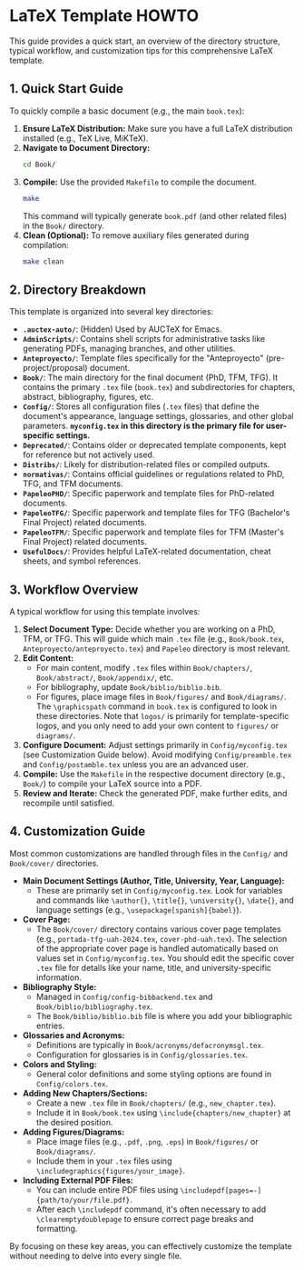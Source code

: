 # LaTeX Template HOWTO

This guide provides a quick start, an overview of the directory structure, typical workflow, and customization tips for this comprehensive LaTeX template.

## 1. Quick Start Guide

To quickly compile a basic document (e.g., the main `book.tex`):

1.  **Ensure LaTeX Distribution:** Make sure you have a full LaTeX distribution installed (e.g., TeX Live, MiKTeX).
2.  **Navigate to Document Directory:**
    ```bash
    cd Book/
    ```
3.  **Compile:** Use the provided `Makefile` to compile the document.
    ```bash
    make
    ```
    This command will typically generate `book.pdf` (and other related files) in the `Book/` directory.
4.  **Clean (Optional):** To remove auxiliary files generated during compilation:
    ```bash
    make clean
    ```

## 2. Directory Breakdown

This template is organized into several key directories:

*   **`.auctex-auto/`**: (Hidden) Used by AUCTeX for Emacs.
*   **`AdminScripts/`**: Contains shell scripts for administrative tasks like generating PDFs, managing branches, and other utilities.
*   **`Anteproyecto/`**: Template files specifically for the "Anteproyecto" (pre-project/proposal) document.
*   **`Book/`**: The main directory for the final document (PhD, TFM, TFG). It contains the primary `.tex` file (`book.tex`) and subdirectories for chapters, abstract, bibliography, figures, etc.
*   **`Config/`**: Stores all configuration files (`.tex` files) that define the document's appearance, language settings, glossaries, and other global parameters. **`myconfig.tex` in this directory is the primary file for user-specific settings.**
*   **`Deprecated/`**: Contains older or deprecated template components, kept for reference but not actively used.
*   **`Distribs/`**: Likely for distribution-related files or compiled outputs.
*   **`normativas/`**: Contains official guidelines or regulations related to PhD, TFG, and TFM documents.
*   **`PapeleoPHD/`**: Specific paperwork and template files for PhD-related documents.
*   **`PapeleoTFG/`**: Specific paperwork and template files for TFG (Bachelor's Final Project) related documents.
*   **`PapeleoTFM/`**: Specific paperwork and template files for TFM (Master's Final Project) related documents.
*   **`UsefulDocs/`**: Provides helpful LaTeX-related documentation, cheat sheets, and symbol references.

## 3. Workflow Overview

A typical workflow for using this template involves:

1.  **Select Document Type:** Decide whether you are working on a PhD, TFM, or TFG. This will guide which main `.tex` file (e.g., `Book/book.tex`, `Anteproyecto/anteproyecto.tex`) and `Papeleo` directory is most relevant.
2.  **Edit Content:**
    *   For main content, modify `.tex` files within `Book/chapters/`, `Book/abstract/`, `Book/appendix/`, etc.
    *   For bibliography, update `Book/biblio/biblio.bib`.
    *   For figures, place image files in `Book/figures/` and `Book/diagrams/`. The `\graphicspath` command in `book.tex` is configured to look in these directories. Note that `logos/` is primarily for template-specific logos, and you only need to add your own content to `figures/` or `diagrams/`.
3.  **Configure Document:** Adjust settings primarily in `Config/myconfig.tex` (see Customization Guide below). Avoid modifying `Config/preamble.tex` and `Config/postamble.tex` unless you are an advanced user.
4.  **Compile:** Use the `Makefile` in the respective document directory (e.g., `Book/`) to compile your LaTeX source into a PDF.
5.  **Review and Iterate:** Check the generated PDF, make further edits, and recompile until satisfied.

## 4. Customization Guide

Most common customizations are handled through files in the `Config/` and `Book/cover/` directories.

*   **Main Document Settings (Author, Title, University, Year, Language):**
    *   These are primarily set in `Config/myconfig.tex`. Look for variables and commands like `\author{}`, `\title{}`, `\university{}`, `\date{}`, and language settings (e.g., `\usepackage[spanish]{babel}`).
*   **Cover Page:**
    *   The `Book/cover/` directory contains various cover page templates (e.g., `portada-tfg-uah-2024.tex`, `cover-phd-uah.tex`). The selection of the appropriate cover page is handled automatically based on values set in `Config/myconfig.tex`. You should edit the specific cover `.tex` file for details like your name, title, and university-specific information.
*   **Bibliography Style:**
    *   Managed in `Config/config-bibbackend.tex` and `Book/biblio/bibliography.tex`.
    *   The `Book/biblio/biblio.bib` file is where you add your bibliographic entries.
*   **Glossaries and Acronyms:**
    *   Definitions are typically in `Book/acronyms/defacronymsgl.tex`.
    *   Configuration for glossaries is in `Config/glossaries.tex`.
*   **Colors and Styling:**
    *   General color definitions and some styling options are found in `Config/colors.tex`.
*   **Adding New Chapters/Sections:**
    *   Create a new `.tex` file in `Book/chapters/` (e.g., `new_chapter.tex`).
    *   Include it in `Book/book.tex` using `\include{chapters/new_chapter}` at the desired position.
*   **Adding Figures/Diagrams:**
    *   Place image files (e.g., `.pdf`, `.png`, `.eps`) in `Book/figures/` or `Book/diagrams/`. 
    *   Include them in your `.tex` files using `\includegraphics{figures/your_image}`.
*   **Including External PDF Files:**
    *   You can include entire PDF files using `\includepdf[pages=-]{path/to/your/file.pdf}`.
    *   After each `\includepdf` command, it's often necessary to add `\clearemptydoublepage` to ensure correct page breaks and formatting.

By focusing on these key areas, you can effectively customize the template without needing to delve into every single file.

